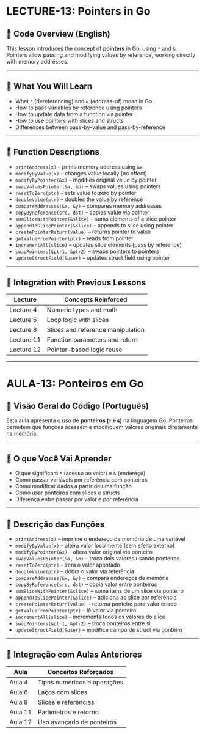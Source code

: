 # LECTURE-13: Pointers in Go

## 📘 Code Overview (English)

This lesson introduces the concept of **pointers** in Go, using `*` and `&`. Pointers allow passing and modifying values by reference, working directly with memory addresses.

---

## 🔹 What You Will Learn

- What `*` (dereferencing) and `&` (address-of) mean in Go
- How to pass variables by reference using pointers
- How to update data from a function via pointer
- How to use pointers with slices and structs
- Differences between pass-by-value and pass-by-reference

---

## 🧠 Function Descriptions

- `printAddress(x)` – prints memory address using `&x`
- `modifyByValue(x)` – changes value locally (no effect)
- `modifyByPointer(&x)` – modifies original value by pointer
- `swapValuesPointer(&a, &b)` – swaps values using pointers
- `resetToZero(ptr)` – sets value to zero by pointer
- `doubleValue(ptr)` – doubles the value by reference
- `compareAddresses(&x, &y)` – compares memory addresses
- `copyByReference(src, dst)` – copies value via pointer
- `sumSliceWithPointer(&slice)` – sums elements of a slice pointer
- `appendToSlicePointer(&slice)` – appends to slice using pointer
- `createPointerReturn(value)` – returns pointer to value
- `getValueFromPointer(ptr)` – reads from pointer
- `incrementAll(slice)` – updates slice elements (pass by reference)
- `swapPointers(&ptr1, &ptr2)` – swaps pointers to pointers
- `updateStructField(&user)` – updates struct field using pointer

---

## 🧩 Integration with Previous Lessons

| Lecture       | Concepts Reinforced              |
|---------------|----------------------------------|
| Lecture 4     | Numeric types and math           |
| Lecture 6     | Loop logic with slices           |
| Lecture 8     | Slices and reference manipulation|
| Lecture 11    | Function parameters and return   |
| Lecture 12    | Pointer-based logic reuse        |

---

# AULA-13: Ponteiros em Go

## 📘 Visão Geral do Código (Português)

Esta aula apresenta o uso de **ponteiros (`*` e `&`)** na linguagem Go. Ponteiros permitem que funções acessem e modifiquem valores originais diretamente na memória.

---

## 🔹 O que Você Vai Aprender

- O que significam `*` (acesso ao valor) e `&` (endereço)
- Como passar variáveis por referência com ponteiros
- Como modificar dados a partir de uma função
- Como usar ponteiros com slices e structs
- Diferença entre passar por valor e por referência

---

## 🧠 Descrição das Funções

- `printAddress(x)` – imprime o endereço de memória de uma variável
- `modifyByValue(x)` – altera valor localmente (sem efeito externo)
- `modifyByPointer(&x)` – altera valor original via ponteiro
- `swapValuesPointer(&a, &b)` – troca dois valores usando ponteiros
- `resetToZero(ptr)` – zera o valor apontado
- `doubleValue(ptr)` – dobra o valor via referência
- `compareAddresses(&x, &y)` – compara endereços de memória
- `copyByReference(src, dst)` – copia valor entre ponteiros
- `sumSliceWithPointer(&slice)` – soma itens de um slice via ponteiro
- `appendToSlicePointer(&slice)` – adiciona ao slice por referência
- `createPointerReturn(value)` – retorna ponteiro para valor criado
- `getValueFromPointer(ptr)` – lê valor via ponteiro
- `incrementAll(slice)` – incrementa todos os valores do slice
- `swapPointers(&ptr1, &ptr2)` – troca ponteiros entre si
- `updateStructField(&user)` – modifica campo de struct via ponteiro

---

## 🧩 Integração com Aulas Anteriores

| Aula           | Conceitos Reforçados            |
|----------------|----------------------------------|
| Aula 4         | Tipos numéricos e operações      |
| Aula 6         | Laços com slices                 |
| Aula 8         | Slices e referências             |
| Aula 11        | Parâmetros e retorno             |
| Aula 12        | Uso avançado de ponteiros        |
